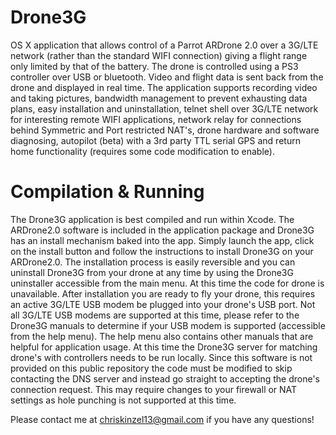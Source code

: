 # Drone3G
OS X application that allows control of a Parrot ARDrone 2.0 over a 3G/LTE network (rather than the standard WIFI connection) giving a flight range only limited by that of the battery. The drone is controlled using a PS3 controller over USB or bluetooth. Video and flight data is sent back from the drone and displayed in real time. The application supports recording video and taking pictures, bandwidth management to prevent exhausting data plans, easy installation and uninstallation, telnet shell over 3G/LTE network for interesting remote WIFI applications, network relay for connections behind Symmetric and Port restricted NAT's, drone hardware and software diagnosing, autopilot (beta) with a 3rd party TTL serial GPS and return home functionality (requires some code modification to enable).

# Compilation & Running
The Drone3G application is best compiled and run within Xcode. The ARDrone2.0 software is included in the application package and Drone3G has an install mechanism baked into the app. Simply launch the app, click on the install button and follow the instructions to install Drone3G on your ARDrone2.0. The installation process is easily reversible and you can uninstall Drone3G from your drone at any time by using the Drone3G uninstaller accessible from the main menu. At this time the code for drone is unavailable. After installation you are ready to fly your drone, this requires an active 3G/LTE USB modem be plugged into your drone's USB port. Not all 3G/LTE USB modems are supported at this time, please refer to the Drone3G manuals to determine if your USB modem is supported (accessible from the help menu). The help menu also contains other manuals that are helpful for application usage. At this time the Drone3G server for matching drone's with controllers needs to be run locally. Since this software is not provided on this public repository the code must be modified to skip contacting the DNS server and instead go straight to accepting the drone's connection request. This may require changes to your firewall or NAT settings as hole punching is not supported at this time.    

Please contact me at chriskinzel13@gmail.com if you have any questions!